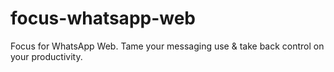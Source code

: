 # focus-whatsapp-web
Focus for WhatsApp Web. Tame your messaging use &amp; take back control on your productivity.
